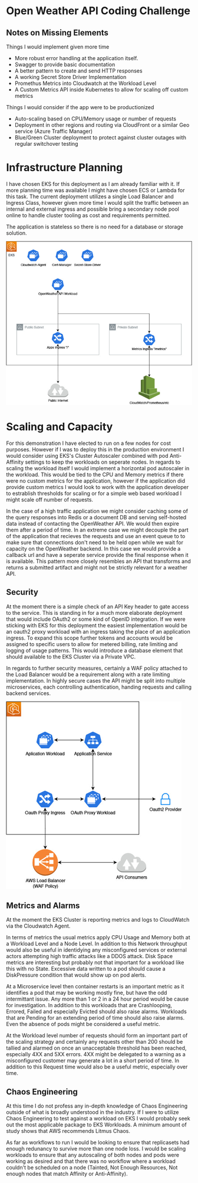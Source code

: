 # Open Weather API Coding Challenge

## Notes on Missing Elements

Things I would implement given more time

 - More robust error handling at the application itself.
 - Swagger to provide basic documentation
 - A better pattern to create and send HTTP responses
 - A working Secret Store Driver Implementation
 - Promethus Metrics into Cloudwatch at the Workload Level
 - A Custom Metrics API inside Kubernetes to allow for scaling off custom metrics

Things I would consider if the app were to be productionized

 - Auto-scaling based on CPU/Memory usage or number of requests
 - Deployment in other regions and routing via CloudFront or a similar Geo service (Azure Traffic Manager)
 - Blue/Green Cluster deployment to protect against cluster outages with regular switchover testing

# Infrastructure Planning

I have chosen EKS for this deployment as I am already familiar with it. If more planning time was available I might have chosen ECS or Lambda for this task. The current deployment utilizes a single Load Balancer and Ingress Class, however given more time I would split the traffic between an internal and external ingress and possible bring a secondary node pool online to handle cluster tooling as cost and requirements permitted. 

The application is stateless so there is no need for a database or storage solution.

![EKS Diagram](docs/img/EKS.jpg)

# Scaling and Capacity

For this demonstration I have elected to run on a few nodes for cost purposes. However if I was to deploy this in the production environment I would consider using EKS's Cluster Autoscaler combined with pod Anti-Affinity settings to keep the workloads on seperate nodes. In regards to scaling the workload itself I would implement a horizontal pod autoscaler in the workload. This would be tied to the CPU and Memory metrics if there were no custom metrics for the application, however if the application did provide custom metrics I would look to work with the application developer to estrablish thresholds for scaling or for a simple web based workload I might scale off number of requests.

In the case of a high traffic application we might consider caching some of the query responses into Redis or a document DB and serving self-hosted data instead of contacting the OpenWeather API. We would then expire them after a period of time. In an extreme case we might decouple the part of the application that recieves the requests and use an event queue to to make sure that connections don't need to be held open while we wait for capacity on the OpenWeather backend. In this case we would provide a callback url and have a seperate service provide the final response when it is available. This pattern more closely resembles an API that transforms and returns a submitted artifact and might not be strictly relevant for a weather API.

## Security

At the moment there is a simple check of an API Key header to gate access to the service. This is standing in for a much more elaborate deployment that would include OAuth2 or some kind of OpenID integration. If we were sticking with EKS for this deployment the easiest implementation would be an oauth2 proxy workload with an ingress taking the place of an application ingress. To expand this scope further tokens and accounts would be assigned to specific users to allow for metered billing, rate limiting and logging of usage patterns. This would introduce a database element that should available to the EKS Cluster via a Private VPC.

In regards to further security measures, certainly a WAF policy attached to the Load Balancer would be a requirement along with a rate limiting implementation. In highly secure cases the API might be split into multiple microservices, each controlling authentication, handing requests and calling backend services.

![EKS Diagram](docs/img/Authentication.jpg)

## Metrics and Alarms

At the moment the EKS Cluster is reporting metrics and logs to CloudWatch via the Cloudwatch Agent. 

In terms of metrics the usual metrics apply CPU Usage and Memory both at a Workload Level and a Node Level. In addition to this Network throughput would also be useful in identidying any misconfigured services or external actors attempting high traffic attacks like a DDOS attack. Disk Space metrics are interesting but probably not that important for a workload like this with no State. Excessive data written to a pod should cause a DiskPressure condition that would show up on pod alerts.

At a Microservice level then container restarts is an important metric as it identifies a pod that may be working mostly fine, but have the odd intermittant issue. Any more than 1 or 2 in a 24 hour period would be cause for investigation. In addition to this workloads that are Crashlooping, Errored, Failed and especially Evicted should also raise alarms. Workloads that are Pending for an extending period of time should also raise alarms.  Even the absence of pods might be considered a useful metric.

At the Workload level number of requests should form an important part of the scaling strategy and certainly any requests other than 200 should be tallied and alarmed on once an unacceptable threshold has been reached, especially 4XX and 5XX errors. 4XX might be delegated to a warning as a misconfigured customer may generate a lot in a short period of time. In addition to this Request time would also be a useful metric, especially over time.

## Chaos Engineering

At this time I do not profess any in-depth knowledge of Chaos Engineering outside of what is broadly understood in the industry. If I were to utilize Chaos Engineering to test against a workload on EKS I would probably seek out the most applicable package to EKS Workloads. A minimum amount of study shows that AWS recommends Litmus Chaos. 

As far as workflows to run I would be looking to ensure that replicasets had enough redunancy to survive more than one node loss. I would be scaling workloads to ensure that any autoscaling of both nodes and pods were working as desired and that there was no workflow where a workload couldn't be scheduled on a node (Tainted, Not Enough Resources, Not enough nodes that match Affinity or Anti-Affinity).